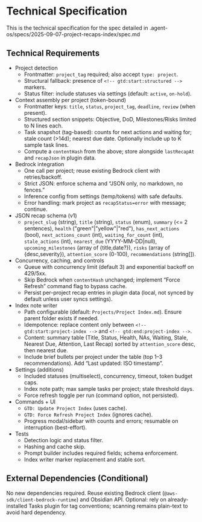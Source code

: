 # Technical Specification

This is the technical specification for the spec detailed in .agent-os/specs/2025-09-07-project-recaps-index/spec.md

## Technical Requirements

- Project detection
  - Frontmatter: `project_tag` required; also accept `type: project`.
  - Structural fallback: presence of `<!-- gtd:start:structured -->` markers.
  - Status filter: include statuses via settings (default: `active`, `on-hold`).
- Context assembly per project (token-bound)
  - Frontmatter keys: `title`, `status`, `project_tag`, `deadline`, `review` (when present).
  - Structured section snippets: Objective, DoD, Milestones/Risks limited to N lines each.
  - Task snapshot (tag-based): counts for next actions and waiting for; stale count (>14d); nearest due date. Optionally include up to K sample task lines.
  - Compute a `contentHash` from the above; store alongside `lastRecapAt` and `recapJson` in plugin data.
- Bedrock integration
  - One call per project; reuse existing Bedrock client with retries/backoff.
  - Strict JSON: enforce schema and “JSON only, no markdown, no fences.”
  - Inference config from settings (temp/tokens) with safe defaults.
  - Error handling: mark project as `recapStatus=error` with message; continue.
- JSON recap schema (v1)
  - `project_slug` (string), `title` (string), `status` (enum), `summary` (<= 2 sentences),
    `health` ("green"|"yellow"|"red"), `has_next_actions` (bool), `next_actions_count` (int),
    `waiting_for_count` (int), `stale_actions` (int), `nearest_due` (YYYY-MM-DD|null),
    `upcoming_milestones` (array of {title,date?}), `risks` (array of {desc,severity}),
    `attention_score` (0-100), `recommendations` (string[]).
- Concurrency, caching, and controls
  - Queue with concurrency limit (default 3) and exponential backoff on 429/5xx.
  - Skip Bedrock when `contentHash` unchanged; implement “Force Refresh” command flag to bypass cache.
  - Persist per-project recap entries in plugin data (local, not synced by default unless user syncs settings).
- Index note writer
  - Path configurable (default: `Projects/Project Index.md`). Ensure parent folder exists if needed.
  - Idempotence: replace content only between `<!-- gtd:start:project-index -->` and `<!-- gtd:end:project-index -->`.
  - Content: summary table (Title, Status, Health, NAs, Waiting, Stale, Nearest Due, Attention, Last Recap) sorted by `attention_score` desc, then nearest due.
  - Include brief bullets per project under the table (top 1–3 recommendations). Add “Last updated: ISO timestamp”.
- Settings (additions)
  - Included statuses (multiselect), concurrency, timeout, token budget caps.
  - Index note path; max sample tasks per project; stale threshold days.
  - Force refresh toggle per run (command option, not persisted).
- Commands + UI
  - `GTD: Update Project Index` (uses cache).
  - `GTD: Force Refresh Project Index` (ignores cache).
  - Progress modal/sidebar with counts and errors; resumable on interruption (best-effort).
- Tests
  - Detection logic and status filter.
  - Hashing and cache skip.
  - Prompt builder includes required fields; schema enforcement.
  - Index writer marker replacement and stable sort.

## External Dependencies (Conditional)

No new dependencies required. Reuse existing Bedrock client (`@aws-sdk/client-bedrock-runtime`) and Obsidian API. Optional: rely on already-installed Tasks plugin for tag conventions; scanning remains plain-text to avoid hard dependency.

